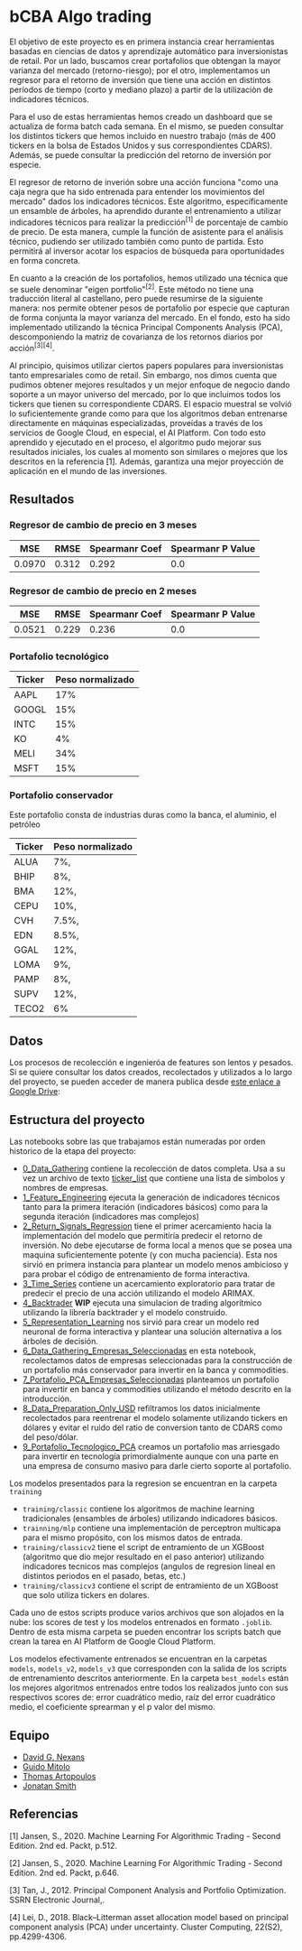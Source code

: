 # bCBA Algo trading

El objetivo de este proyecto es en primera instancia crear herramientas basadas en ciencias de datos y aprendizaje automático para inversionistas de retail. Por un lado, buscamos crear portafolios que obtengan la mayor varianza del mercado (retorno-riesgo); por el otro, implementamos un regresor para el retorno de inversión que tiene una acción en distintos períodos de tiempo (corto y mediano plazo) a partir de la utilizaciòn de indicadores técnicos.

Para el uso de estas herramientas hemos creado un dashboard que se actualiza de forma batch cada semana. En el mismo, se pueden consultar los distintos tickers que hemos incluido en nuestro trabajo (más de 400 tickers en la bolsa de Estados Unidos y sus correspondientes CDARS). Además, se puede consultar la predicción del retorno de inversión por especie.

El regresor de retorno de inverión sobre una acción funciona "como una caja negra que ha sido entrenada para entender los movimientos del mercado" dados los indicadores técnicos. Este algoritmo, específicamente un ensamble de árboles, ha aprendido durante el entrenamiento a utilizar indicadores técnicos para realizar la predicción<sup>[1]</sup> de porcentaje de cambio de precio. De esta manera, cumple la función de asistente para el análisis técnico, pudiendo ser utilizado también como punto de partida. Esto permitirá al inversor acotar los espacios de búsqueda para oportunidades en forma concreta.

En cuanto a la creación de los portafolios, hemos utilizado una técnica que se suele denominar "eigen portfolio"<sup>[2]</sup>. Este método no tiene una traducción literal al castellano, pero puede resumirse de la siguiente manera: nos permite obtener pesos de portafolio por especie que capturan de forma conjunta la mayor varianza del mercado. En el fondo, esto ha sido implementado utilizando la técnica Principal Components Analysis (PCA), descomponiendo la matriz de covarianza de los retornos diarios por acción<sup>[3]</sup><sup>[4]</sup>.

Al principio, quisimos utilizar ciertos papers populares para inversionistas tanto empresariales como de retail. Sin embargo, nos dimos cuenta que pudimos obtener mejores resultados y un mejor enfoque de negocio dando soporte a un mayor universo del mercado, por lo que incluimos todos los tickers que tienen su correspondiente CDARS. El espacio muestral se volvió lo suficientemente grande como para que los algoritmos deban entrenarse directamente en máquinas especializadas, proveídas a través de los servicios de Google Cloud, en especial, el AI Platform. Con todo esto aprendido y ejecutado en el proceso, el algoritmo pudo mejorar sus resultados iniciales, los cuales al momento son similares o mejores que los descritos en la referencia [1]. Además, garantiza una mejor proyección de aplicación en el mundo de las inversiones.

## Resultados

### Regresor de cambio de precio en 3 meses

MSE|RMSE|Spearmanr Coef|Spearmanr P Value
-- | -- | --| --
0.0970|0.312|0.292|0.0

### Regresor de cambio de precio en 2 meses

MSE|RMSE|Spearmanr Coef|Spearmanr P Value
-- | -- | --| --
0.0521|0.229|0.236|0.0

### Portafolio tecnológico

Ticker | Peso normalizado
-- | --
AAPL | 17%
GOOGL | 15%
INTC | 15%
KO | 4%
MELI | 34%
MSFT | 15%

### Portafolio conservador

Este portafolio consta de industrias duras como la banca, el aluminio, el petróleo

Ticker | Peso normalizado
-- | --
ALUA | 7%,
BHIP | 8%,
BMA | 12%,
CEPU | 10%,
CVH | 7.5%,
EDN | 8.5%,
GGAL | 12%,
LOMA | 9%,
PAMP | 8%,
SUPV | 12%,
TECO2 | 6%

## Datos

Los procesos de recolección e ingenieróa de features son lentos y pesados. Si se quiere consultar los datos creados, recolectados y utilizados a lo largo del proyecto, se pueden acceder de manera publica desde [este enlace a Google Drive](https://drive.google.com/drive/folders/1loTneiVME7P8hL6v0m1nxLhh2xkCdtyX?usp=sharing): 

## Estructura del proyecto

Las notebooks sobre las que trabajamos están numeradas por orden historico de la etapa del proyecto:

* [0_Data_Gathering](./0_Data_Gathering.ipynb) contiene la recolección de datos completa. Usa a su vez un archivo de texto [ticker_list](./data/ticker_list.txt) que contiene una lista de símbolos y nombres de empresas.
* [1_Feature_Engineering](./1_Feature_Engineering.ipynb) ejecuta la generación de indicadores técnicos tanto para la primera iteración (indicadores básicos) como para la segunda iteración (indicadores mas complejos)
* [2_Return_Signals_Regression](./2_Return_Signals_Regression.ipynb) tiene el primer acercamiento hacia la implementación del modelo que permitiría predecir el retorno de inversión. No debe ejecutarse de forma local a menos que se posea una maquina suficientemente potente (y con mucha paciencia). Esta nos sirvió en primera instancia para plantear un modelo menos ambicioso y para probar el código de entrenamiento de forma interactiva.
* [3_Time_Series](./3_Time_Series.ipynb) contiene un acercamiento exploratorio para tratar de predecir el precio de una acción utilizando el modelo ARIMAX.
* [4_Backtrader](./4_Backtrader.ipynb) **WIP** ejecuta una simulacion de trading algorítmico utilizando la librería backtrader y el modelo construido.
* [5_Representation_Learning](./5_Representation_Learning.ipynb) nos sirvió para crear un modelo red neuronal de forma interactiva y plantear una solución alternativa a los árboles de decisión.
* [6_Data_Gathering_Empresas_Seleccionadas](./6_Data_Gathering_Empresas_Seleccionadas.ipynb) en esta notebook, recolectamos datos de empresas seleccionadas para la construcción de un portafolio más conservador para invertir en la banca y commodities.
* [7_Portafolio_PCA_Empresas_Seleccionadas](7_Portafolio_PCA_Empresas_Seleccionadas.ipynb) planteamos un portafolio para invertir en banca y commodities utilizando el método descrito en la introducción.
* [8_Data_Preparation_Only_USD](./8_Data_Preparation_Only_USD.ipynb) refiltramos los datos inicialmente recolectados para reentrenar el modelo solamente utilizando tickers en dólares y evitar el ruido del ratio de conversion tanto de CDARS como del peso/dólar.
* [9_Portafolio_Tecnologico_PCA](./9_Portafolio_Tecnologico_PCA.ipynb) creamos un portafolio mas arriesgado para invertir en tecnología primordialmente aunque con una parte en una empresa de consumo masivo para darle cierto soporte al portafolio.

Los modelos presentados para la regresion se encuentran en la carpeta ```training```

* ```training/classic``` contiene los algoritmos de machine learning tradicionales (ensambles de árboles) utilizando indicadores básicos.
* ```trainning/mlp``` contiene una implementación de perceptron multicapa para el mismo propósito, con los mismos datos de entrada.
* ```training/classicv2``` tiene el script de entramiento de un XGBoost (algoritmo que dio mejor resultado en el paso anterior) utilizando indicadores tecnicos mas complejos (angulos de regresion lineal en distintos periodos en el pasado, betas, etc.)
* ```training/classicv3``` contiene el script de entramiento de un XGBoost que solo utiliza tickers en dolares.

Cada uno de estos scripts produce varios archivos que son alojados en la nube: los scores de test y los modelos entrenados en formato ```.joblib```. Dentro de esta misma carpeta se pueden encontrar los scripts batch que crean la tarea en AI Platform de Google Cloud Platform.

Los modelos efectivamente entrenados se encuentran en la carpetas ```models```, ```models_v2```, ```models_v3``` que corresponden con la salida de los scripts de entrenamiento descritos anteriormente. En la carpeta ```best_models``` están los mejores algoritmos entrenados entre todos los realizados junto con sus respectivos scores de: error cuadrático medio, raíz del error cuadrático medio, el coeficiente sprearman y el p valor del mismo.

## Equipo

* [David G. Nexans](https://github.com/cnexans)
* [Guido Mitolo](https://github.com/guidomitolo)
* [Thomas Artopoulos](https://github.com/thomasartopoulos)
* [Jonatan Smith](https://github.com/John31991)

## Referencias

[1] Jansen, S., 2020. Machine Learning For Algorithmic Trading - Second Edition. 2nd ed. Packt, p.512.

[2] Jansen, S., 2020. Machine Learning For Algorithmic Trading - Second Edition. 2nd ed. Packt, p.646.

[3] Tan, J., 2012. Principal Component Analysis and Portfolio Optimization. SSRN Electronic Journal,.

[4] Lei, D., 2018. Black–Litterman asset allocation model based on principal component analysis (PCA) under uncertainty. Cluster Computing, 22(S2), pp.4299-4306.
